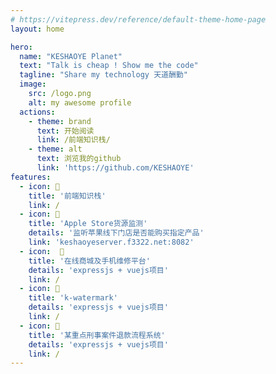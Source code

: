 ```yaml
---
# https://vitepress.dev/reference/default-theme-home-page
layout: home

hero:
  name: "KESHAOYE Planet"
  text: "Talk is cheap ! Show me the code"
  tagline: "Share my technology 天道酬勤"
  image:
    src: /logo.png
    alt: my awesome profile
  actions:
    - theme: brand
      text: 开始阅读
      link: /前端知识栈/
    - theme: alt
      text: 浏览我的github
      link: 'https://github.com/KESHAOYE'
features:
  - icon: 📕
    title: '前端知识栈'
    link: /
  - icon: 📱
    title: 'Apple Store货源监测'
    details: '监听苹果线下门店是否能购买指定产品'
    link: 'keshaoyeserver.f3322.net:8082'
  - icon:  🏪
    title: '在线商城及手机维修平台'
    details: 'expressjs + vuejs项目'
    link: /
  - icon: 🧩
    title: 'k-watermark'
    details: 'expressjs + vuejs项目'
    link: /
  - icon: 👮
    title: '某重点刑事案件退款流程系统'
    details: 'expressjs + vuejs项目'
    link: /
---
```


